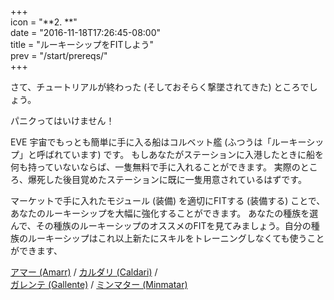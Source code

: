 +++  
icon = "**2. **"  
date = "2016-11-18T17:26:45-08:00"  
title = "ルーキーシップをFITしよう"  
prev = "/start/prereqs/"  
+++

さて、チュートリアルが終わった (そしておそらく撃墜されてきた) ところでしょう。

パニクってはいけません！

EVE 宇宙でもっとも簡単に手に入る船はコルベット艦 (ふつうは「ルーキーシップ」と呼ばれています) です。 もしあなたがステーションに入港したときに船を何も持っていないならば、一隻無料で手に入れることができます。 実際のところ、爆死した後目覚めたステーションに既に一隻用意されているはずです。

マーケットで手に入れたモジュール (装備) を適切にFITする (装備する) ことで、あなたのルーキーシップを大幅に強化することができます。 あなたの種族を選んで、その種族のルーキーシップのオススメのFITを見てみましょう。自分の種族のルーキーシップはこれ以上新たにスキルをトレーニングしなくても使うことができます、

[アマー (Amarr)](/rookie-fitting/amarr/) / [カルダリ (Caldari)](/rookie-fitting/caldari/) /  
[ガレンテ (Gallente)](/rookie-fitting/gallente/) / [ミンマター (Minmatar)](/rookie-fitting/minmatar/)